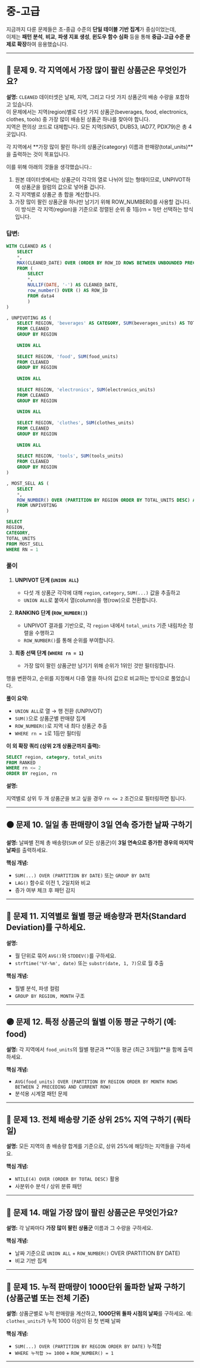 # 중-고급
지금까지 다룬 문제들은 초-중급 수준의 **단일 테이블 기반 집계**가 중심이었는데,  
이제는 **패턴 분석**, **비교**, **파생 지표 생성**, **윈도우 함수 심화** 등을 통해 **중급-고급 수준 문제로 확장**하여 응용했습니다.  

---

## 🔴 문제 9. 각 지역에서 가장 많이 팔린 상품군은 무엇인가요?  

**설명:**
`CLEANED` 데이터셋은 날짜, 지역, 그리고 다섯 가지 상품군의 배송 수량을 포함하고 있습니다.  
이 문제에서는 지역(region)별로 다섯 가지 상품군(beverages, food, electronics, clothes, tools) 중 가장 많이 배송된 상품군 하나를 찾아야 합니다.  
지역은 편의상 코드로 대체합니다. 모든 지역(SIN51, DUB53, IAD77, PDX79)은 총 4곳입니다.  

각 지역에서 **가장 많이 팔린 하나의 상품군(category) 이름과 판매량(total_units)**을 출력하는 것이 목표입니다.  

이를 위해 아래의 것들을 생각했습니다.:  

1. 원본 데이터셋에서는 상품군이 각각의 열로 나뉘어 있는 형태이므로, UNPIVOT하여 상품군을 컬럼의 값으로 넣어줄 겁니다.
2. 각 지역별로 상품군 총 합을 계산합니다.
3. 가장 많이 팔린 상품군을 하나만 남기기 위해 ROW_NUMBER()를 사용할 겁니다.  
이 방식은 각 지역(region)을 기준으로 정렬된 순위 중 1등(rn = 1)만 선택하는 방식입니다.

### 답변:  

```sql
WITH CLEANED AS (
	SELECT
	*,
	MAX(CLEANED_DATE) OVER (ORDER BY ROW_ID ROWS BETWEEN UNBOUNDED PRECEDING AND CURRENT ROW) AS FILLED_DATE
	FROM (
		SELECT
		*,
		NULLIF(DATE, '-') AS CLEANED_DATE,
		row_number() OVER () AS ROW_ID
		FROM data4
		)
)

, UNPIVOTING AS (
	SELECT REGION, 'beverages' AS CATEGORY, SUM(beverages_units) AS TOTAL_UNITS 
	FROM CLEANED
	GROUP BY REGION
	
	UNION ALL
	
	SELECT REGION, 'food', SUM(food_units)
	FROM CLEANED
	GROUP BY REGION
	
	UNION ALL
	
	SELECT REGION, 'electronics', SUM(electronics_units)
	FROM CLEANED
	GROUP BY REGION
	
	UNION ALL
	
	SELECT REGION, 'clothes', SUM(clothes_units) 
	FROM CLEANED
	GROUP BY REGION
	
	UNION ALL
	
	SELECT REGION, 'tools', SUM(tools_units) 
	FROM CLEANED
	GROUP BY REGION
)

, MOST_SELL AS (
	SELECT
	*,
	ROW_NUMBER() OVER (PARTITION BY REGION ORDER BY TOTAL_UNITS DESC) AS RN
	FROM UNPIVOTING
)

SELECT
REGION,
CATEGORY,
TOTAL_UNITS
FROM MOST_SELL
WHERE RN = 1
```

### 풀이  

1. **UNPIVOT 단계 (`UNION ALL`)**
   * 다섯 개 상품군 각각에 대해 `region`, `category`, `SUM(...)` 값을 추출하고
   * `UNION ALL`로 붙여서 열(column)을 행(row)으로 전환합니다.  


2. **RANKING 단계 (`ROW_NUMBER()`)**  

   * UNPIVOT 결과를 기반으로, 각 `region` 내에서 `total_units` 기준 내림차순 정렬을 수행하고
   * `ROW_NUMBER()`를 통해 순위를 부여합니다.  

3. **최종 선택 단계 (`WHERE rn = 1`)**  

   * 가장 많이 팔린 상품군만 남기기 위해 순위가 1위인 것만 필터링합니다.  

행을 변환하고, 순위를 지정해서 다중 열을 하나의 값으로 비교하는 방식으로 풀었습니다. 

**풀이 요약:**  

* `UNION ALL`로 열 → 행 전환 (UNPIVOT)
* `SUM()`으로 상품군별 판매량 집계
* `ROW_NUMBER()`로 지역 내 최다 상품군 추출
* `WHERE rn = 1`로 1등만 필터링

**이 외 확장 쿼리 (상위 2개 상품군까지 출력):**  

```sql
SELECT region, category, total_units
FROM RANKED
WHERE rn <= 2
ORDER BY region, rn
```  

**설명:**  

지역별로 상위 두 개 상품군을 보고 싶을 경우 `rn <= 2` 조건으로 필터링하면 됩니다.

---

## 🟠 문제 10. 일일 총 판매량이 3일 연속 증가한 날짜 구하기

**설명:**
날짜별 전체 총 배송량(`SUM` of 모든 상품군)이 **3일 연속으로 증가한 경우의 마지막 날짜**를 출력하세요.

**핵심 개념:**

* `SUM(...) OVER (PARTITION BY DATE)` 또는 `GROUP BY DATE`
* `LAG()` 함수로 이전 1, 2일치와 비교
* 증가 여부 체크 후 패턴 감지

---

## 🔵 문제 11. 지역별로 월별 평균 배송량과 편차(Standard Deviation)를 구하세요.

**설명:**

* 월 단위로 묶어 `AVG()`와 `STDDEV()`를 구하세요.
* `strftime('%Y-%m', date)` 또는 `substr(date, 1, 7)`으로 월 추출

**핵심 개념:**

* 월별 분석, 파생 컬럼
* `GROUP BY REGION, MONTH` 구조

---

## 🟣 문제 12. 특정 상품군의 월별 이동 평균 구하기 (예: food)

**설명:**
각 지역에서 `food_units`의 월별 평균과 \*\*이동 평균 (최근 3개월)\*\*을 함께 출력하세요.

**핵심 개념:**

* `AVG(food_units) OVER (PARTITION BY REGION ORDER BY MONTH ROWS BETWEEN 2 PRECEDING AND CURRENT ROW)`
* 분석용 시계열 패턴 문제

---

## 🔶 문제 13. 전체 배송량 기준 상위 25% 지역 구하기 (쿼타일)

**설명:**
모든 지역의 총 배송량 합계를 기준으로, 상위 25%에 해당하는 지역들을 구하세요.

**핵심 개념:**

* `NTILE(4) OVER (ORDER BY TOTAL DESC)` 활용
* 사분위수 분석 / 상위 분류 패턴

---

## 🔸 문제 14. 매일 가장 많이 팔린 상품군은 무엇인가요?

**설명:**
각 날짜마다 **가장 많이 팔린 상품군** 이름과 그 수량을 구하세요.

**핵심 개념:**

* 날짜 기준으로 `UNION ALL` + `ROW_NUMBER()` OVER (PARTITION BY DATE)
* 비교 기반 집계

---

## 🧩 문제 15. 누적 판매량이 1000단위 돌파한 날짜 구하기 (상품군별 또는 전체 기준)

**설명:**
상품군별로 누적 판매량을 계산하고, **1000단위 돌파 시점의 날짜**를 구하세요.
예: `clothes_units`가 누적 1000 이상이 된 첫 번째 날짜

**핵심 개념:**

* `SUM(...) OVER (PARTITION BY REGION ORDER BY DATE)` 누적합
* `WHERE 누적합 >= 1000` + `ROW_NUMBER() = 1`

---
